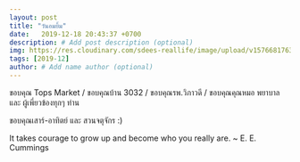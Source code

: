 ```yaml
---
layout: post
title: "วันอมยิ้ม"
date:   2019-12-18 20:43:37 +0700
description: # Add post description (optional)
img: https://res.cloudinary.com/sdees-reallife/image/upload/v1576681763/IMG_20191217_204153.jpg # Add image post (optional)
tags: [2019-12]
author: # Add name author (optional)
---
```

ขอบคุณ Tops Market / ขอบคุณบ้าน 3032 / ขอบคุณรพ.วิภาวดี / ขอบคุณคุณหมอ พยาบาล และ ผู้เพี่ยวข้องทุกๆ ท่าน

<i class="fa fa-child" style="color:plum"></i>

ขอบคุณเสาร์-อาทิตย์ และ สวนจตุจักร :)

It takes courage to grow up and become who you really are. ~ E. E. Cummings
